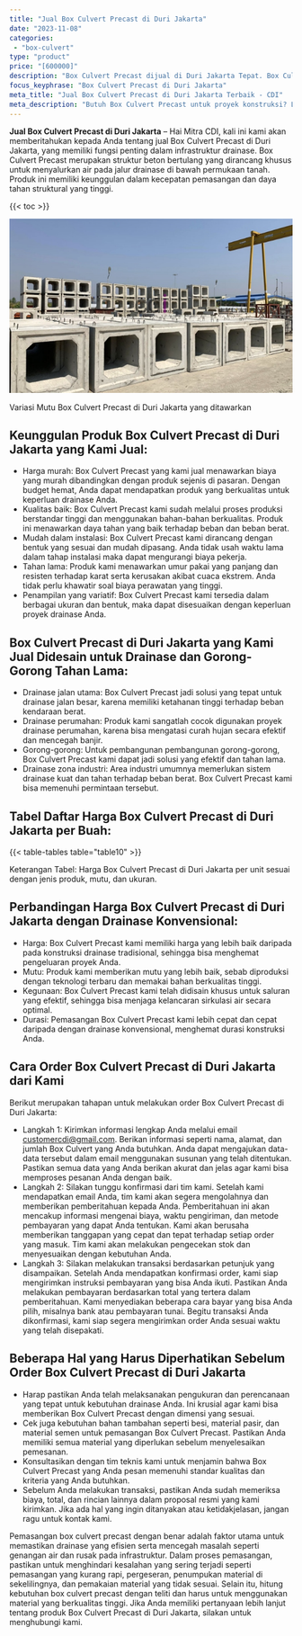 ```yaml
---
title: "Jual Box Culvert Precast di Duri Jakarta"
date: "2023-11-08"
categories:
 - "box-culvert"
type: "product"
price: "[600000]"
description: "Box Culvert Precast dijual di Duri Jakarta Tepat. Box Culvert Precast profesional untuk kebutuhan konstruksi dengan performa superior. Hubungi kami untuk konsultasi mendalam."
focus_keyphrase: "Box Culvert Precast di Duri Jakarta"
meta_title: "Jual Box Culvert Precast di Duri Jakarta Terbaik - CDI"
meta_description: "Butuh Box Culvert Precast untuk proyek konstruksi? Layanan profesional kami siap membantu dengan kualitas premium. Segera hubungi kami."
---
```


**Jual Box Culvert Precast di Duri Jakarta** – Hai Mitra CDI, kali ini kami akan memberitahukan kepada Anda tentang jual Box Culvert Precast di Duri Jakarta, yang memiliki fungsi penting dalam infrastruktur drainase. Box Culvert Precast merupakan struktur beton bertulang yang dirancang khusus untuk menyalurkan air pada jalur drainase di bawah permukaan tanah. Produk ini memiliki keunggulan dalam kecepatan pemasangan dan daya tahan struktural yang tinggi.

{{< toc >}}

![Jual Box Culvert Precast di Duri Jakarta](/images/box-culvert/box-culvert-15.jpg)

Variasi Mutu Box Culvert Precast di Duri Jakarta yang ditawarkan 

## Keunggulan Produk Box Culvert Precast di Duri Jakarta yang Kami Jual:

*   Harga murah: Box Culvert Precast yang kami jual menawarkan biaya yang murah dibandingkan dengan produk sejenis di pasaran. Dengan budget hemat, Anda dapat mendapatkan produk yang berkualitas untuk keperluan drainase Anda.
*   Kualitas baik: Box Culvert Precast kami sudah melalui proses produksi berstandar tinggi dan menggunakan bahan-bahan berkualitas. Produk ini menawarkan daya tahan yang baik terhadap beban dan beban berat.
*   Mudah dalam instalasi: Box Culvert Precast kami dirancang dengan bentuk yang sesuai dan mudah dipasang. Anda tidak usah waktu lama dalam tahap instalasi maka dapat mengurangi biaya pekerja.
*   Tahan lama: Produk kami menawarkan umur pakai yang panjang dan resisten terhadap karat serta kerusakan akibat cuaca ekstrem. Anda tidak perlu khawatir soal biaya perawatan yang tinggi.
*   Penampilan yang variatif: Box Culvert Precast kami tersedia dalam berbagai ukuran dan bentuk, maka dapat disesuaikan dengan keperluan proyek drainase Anda.

## Box Culvert Precast di Duri Jakarta yang Kami Jual Didesain untuk Drainase dan Gorong-Gorong Tahan Lama:

*   Drainase jalan utama: Box Culvert Precast jadi solusi yang tepat untuk drainase jalan besar, karena memiliki ketahanan tinggi terhadap beban kendaraan berat.
*   Drainase perumahan: Produk kami sangatlah cocok digunakan proyek drainase perumahan, karena bisa mengatasi curah hujan secara efektif dan mencegah banjir.
*   Gorong-gorong: Untuk pembangunan pembangunan gorong-gorong, Box Culvert Precast kami dapat jadi solusi yang efektif dan tahan lama.
*   Drainase zona industri: Area industri umumnya memerlukan sistem drainase kuat dan tahan terhadap beban berat. Box Culvert Precast kami bisa memenuhi permintaan tersebut.

## Tabel Daftar Harga Box Culvert Precast di Duri Jakarta per Buah:

{{< table-tables table="table10" >}}

Keterangan Tabel: Harga Box Culvert Precast di Duri Jakarta per unit sesuai dengan jenis produk, mutu, dan ukuran.

## Perbandingan Harga Box Culvert Precast di Duri Jakarta dengan Drainase Konvensional:

*   Harga: Box Culvert Precast kami memiliki harga yang lebih baik daripada pada konstruksi drainase tradisional, sehingga bisa menghemat pengeluaran proyek Anda.
*   Mutu: Produk kami memberikan mutu yang lebih baik, sebab diproduksi dengan teknologi terbaru dan memakai bahan berkualitas tinggi.
*   Kegunaan: Box Culvert Precast kami telah didisain khusus untuk saluran yang efektif, sehingga bisa menjaga kelancaran sirkulasi air secara optimal.
*   Durasi: Pemasangan Box Culvert Precast kami lebih cepat dan cepat daripada dengan drainase konvensional, menghemat durasi konstruksi Anda.

## Cara Order Box Culvert Precast di Duri Jakarta dari Kami

Berikut merupakan tahapan untuk melakukan order Box Culvert Precast di Duri Jakarta:

*   Langkah 1: Kirimkan informasi lengkap Anda melalui email customercdi@gmail.com. Berikan informasi seperti nama, alamat, dan jumlah Box Culvert yang Anda butuhkan.
Anda dapat mengajukan data-data tersebut dalam email menggunakan susunan yang telah ditentukan. Pastikan semua data yang Anda berikan akurat dan jelas agar kami bisa memproses pesanan Anda dengan baik.
*   Langkah 2: Silakan tunggu konfirmasi dari tim kami. Setelah kami mendapatkan email Anda, tim kami akan segera mengolahnya dan memberikan pemberitahuan kepada Anda. Pemberitahuan ini akan mencakup informasi mengenai biaya, waktu pengiriman, dan metode pembayaran yang dapat Anda tentukan.
Kami akan berusaha memberikan tanggapan yang cepat dan tepat terhadap setiap order yang masuk. Tim kami akan melakukan pengecekan stok dan menyesuaikan dengan kebutuhan Anda.
*   Langkah 3: Silakan melakukan transaksi berdasarkan petunjuk yang disampaikan. Setelah Anda mendapatkan konfirmasi order, kami siap mengirimkan instruksi pembayaran yang bisa Anda ikuti. Pastikan Anda melakukan pembayaran berdasarkan total yang tertera dalam pemberitahuan.
Kami menyediakan beberapa cara bayar yang bisa Anda pilih, misalnya bank atau pembayaran tunai. Begitu transaksi Anda dikonfirmasi, kami siap segera mengirimkan order Anda sesuai waktu yang telah disepakati.

## Beberapa Hal yang Harus Diperhatikan Sebelum Order Box Culvert Precast di Duri Jakarta

*   Harap pastikan Anda telah melaksanakan pengukuran dan perencanaan yang tepat untuk kebutuhan drainase Anda. Ini krusial agar kami bisa memberikan Box Culvert Precast dengan dimensi yang sesuai.
*   Cek juga kebutuhan bahan tambahan seperti besi, material pasir, dan material semen untuk pemasangan Box Culvert Precast. Pastikan Anda memiliki semua material yang diperlukan sebelum menyelesaikan pemesanan.
*   Konsultasikan dengan tim teknis kami untuk menjamin bahwa Box Culvert Precast yang Anda pesan memenuhi standar kualitas dan kriteria yang Anda butuhkan.
*   Sebelum Anda melakukan transaksi, pastikan Anda sudah memeriksa biaya, total, dan rincian lainnya dalam proposal resmi yang kami kirimkan. Jika ada hal yang ingin ditanyakan atau ketidakjelasan, jangan ragu untuk kontak kami.

Pemasangan box culvert precast dengan benar adalah faktor utama untuk memastikan drainase yang efisien serta mencegah masalah seperti genangan air dan rusak pada infrastruktur. Dalam proses pemasangan, pastikan untuk menghindari kesalahan yang sering terjadi seperti pemasangan yang kurang rapi, pergeseran, penumpukan material di sekelilingnya, dan pemakaian material yang tidak sesuai. Selain itu, hitung kebutuhan box culvert precast dengan teliti dan harus untuk menggunakan material yang berkualitas tinggi. Jika Anda memiliki pertanyaan lebih lanjut tentang produk Box Culvert Precast di Duri Jakarta, silakan untuk menghubungi kami.